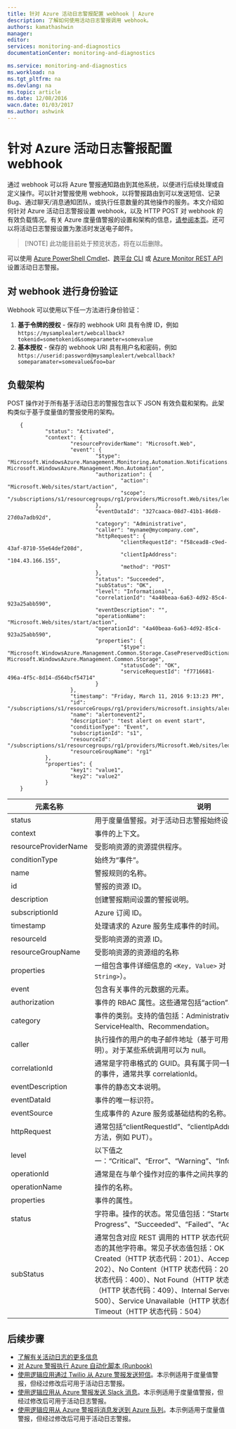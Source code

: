 ```yaml
---
title: 针对 Azure 活动日志警报配置 webhook | Azure
description: 了解如何使用活动日志警报调用 webhook。
authors: kamathashwin
manager: 
editor: 
services: monitoring-and-diagnostics
documentationCenter: monitoring-and-diagnostics

ms.service: monitoring-and-diagnostics
ms.workload: na
ms.tgt_pltfrm: na
ms.devlang: na
ms.topic: article
ms.date: 12/08/2016
wacn.date: 01/03/2017
ms.author: ashwink
---
```


# 针对 Azure 活动日志警报配置 webhook

通过 webhook 可以将 Azure 警报通知路由到其他系统，以便进行后续处理或自定义操作。可以针对警报使用 webhook，以将警报路由到可以发送短信、记录 Bug、通过聊天/消息通知团队，或执行任意数量的其他操作的服务。本文介绍如何针对 Azure 活动日志警报设置 webhook，以及 HTTP POST 对 webhook 的有效负载情况。有关 Azure 度量值警报的设置和架构的信息，[请参阅本页](./insights-webhooks-alerts.md)。还可以将活动日志警报设置为激活时发送电子邮件。

>[!NOTE] 此功能目前处于预览状态，将在以后删除。

可以使用 [Azure PowerShell Cmdlet](./insights-powershell-samples.md#create-alert-rules)、[跨平台 CLI](./insights-cli-samples.md#work-with-alerts) 或 [Azure Monitor REST API](https://msdn.microsoft.com/zh-cn/library/azure/dn933805.aspx) 设置活动日志警报。

## 对 webhook 进行身份验证
Webhook 可以使用以下任一方法进行身份验证：

1. **基于令牌的授权** - 保存的 webhook URI 具有令牌 ID，例如 `https://mysamplealert/webcallback?tokenid=sometokenid&someparameter=somevalue`
2.	**基本授权** - 保存的 webhook URI 具有用户名和密码，例如 `https://userid:password@mysamplealert/webcallback?someparamater=somevalue&foo=bar`

## 负载架构
POST 操作对于所有基于活动日志的警报包含以下 JSON 有效负载和架构。此架构类似于基于度量值的警报使用的架构。

        {
                "status": "Activated",
                "context": {
                        "resourceProviderName": "Microsoft.Web",
                        "event": {
                                "$type": "Microsoft.WindowsAzure.Management.Monitoring.Automation.Notifications.GenericNotifications.Datacontracts.InstanceEventContext, Microsoft.WindowsAzure.Management.Mon.Automation",
                                "authorization": {
                                        "action": "Microsoft.Web/sites/start/action",
                                        "scope": "/subscriptions/s1/resourcegroups/rg1/providers/Microsoft.Web/sites/leoalerttest"
                                },
                                "eventDataId": "327caaca-08d7-41b1-86d8-27d0a7adb92d",
                                "category": "Administrative",
                                "caller": "myname@mycompany.com",
                                "httpRequest": {
                                        "clientRequestId": "f58cead8-c9ed-43af-8710-55e64def208d",
                                        "clientIpAddress": "104.43.166.155",
                                        "method": "POST"
                                },
                                "status": "Succeeded",
                                "subStatus": "OK",
                                "level": "Informational",
                                "correlationId": "4a40beaa-6a63-4d92-85c4-923a25abb590",
                                "eventDescription": "",
                                "operationName": "Microsoft.Web/sites/start/action",
                                "operationId": "4a40beaa-6a63-4d92-85c4-923a25abb590",
                                "properties": {
                                        "$type": "Microsoft.WindowsAzure.Management.Common.Storage.CasePreservedDictionary, Microsoft.WindowsAzure.Management.Common.Storage",
                                        "statusCode": "OK",
                                        "serviceRequestId": "f7716681-496a-4f5c-8d14-d564bcf54714"
                                }
                        },
                        "timestamp": "Friday, March 11, 2016 9:13:23 PM",
                        "id": "/subscriptions/s1/resourceGroups/rg1/providers/microsoft.insights/alertrules/alertonevent2",
                        "name": "alertonevent2",
                        "description": "test alert on event start",
                        "conditionType": "Event",
                        "subscriptionId": "s1",
                        "resourceId": "/subscriptions/s1/resourcegroups/rg1/providers/Microsoft.Web/sites/leoalerttest",
                        "resourceGroupName": "rg1"
                },
                "properties": {
                        "key1": "value1",
                        "key2": "value2"
                }
        }

|元素名称|	说明|
|---|---|
|status |用于度量值警报。对于活动日志警报始终设置为“已激活”。|
|context|事件的上下文。|
|resourceProviderName|受影响资源的资源提供程序。|
|conditionType |始终为“事件”。|
|name |警报规则的名称。|
|id |警报的资源 ID。|
|description|	创建警报期间设置的警报说明。|
|subscriptionId |Azure 订阅 ID。|
|timestamp|	处理请求的 Azure 服务生成事件的时间。|
|resourceId |受影响资源的资源 ID。|
|resourceGroupName|受影响资源的资源组的名称|
|properties |一组包含事件详细信息的 `<Key, Value>` 对（即 `Dictionary<String, String>`）。|
|event|包含有关事件的元数据的元素。|
|authorization|事件的 RBAC 属性。这些通常包括“action”、“role”和“scope”。|
|category | 事件的类别。支持的值包括：Administrative、Alert、Security、ServiceHealth、Recommendation。|
|caller|执行操作的用户的电子邮件地址（基于可用性的 UPN 声明或 SPN 声明）。对于某些系统调用可以为 null。|
|correlationId|	通常是字符串格式的 GUID。具有属于同一较大操作的 correlationId 的事件，通常共享 correlationId。|
|eventDescription |事件的静态文本说明。|
|eventDataId|事件的唯一标识符。|
|eventSource |生成事件的 Azure 服务或基础结构的名称。|
|httpRequest|	通常包括“clientRequestId”、“clientIpAddress”和“method”（HTTP 方法，例如 PUT）。|
|level|以下值之一：“Critical”、“Error”、“Warning”、“Informational”和“Verbose”。|
|operationId|通常是在与单个操作对应的事件之间共享的 GUID。|
|operationName|操作的名称。|
|properties |事件的属性。|
|status|字符串。操作的状态。常见值包括：“Started”、“In Progress”、“Succeeded”、“Failed”、“Active”、“Resolved”。|
|subStatus|	通常包含对应 REST 调用的 HTTP 状态代码。它还可能包含描述子状态的其他字符串。常见子状态值包括：OK（HTTP 状态代码：200）、Created（HTTP 状态代码：201）、Accepted（HTTP 状态代码：202）、No Content（HTTP 状态代码：204）、Bad Request（HTTP 状态代码：400）、Not Found（HTTP 状态代码：404）、Conflict（HTTP 状态代码：409）、Internal Server Error（HTTP 状态代码：500）、Service Unavailable（HTTP 状态代码：503）、Gateway Timeout（HTTP 状态代码：504）|

## 后续步骤
- [了解有关活动日志的更多信息](./monitoring-overview-activity-logs.md)
- [对 Azure 警报执行 Azure 自动化脚本 (Runbook)](http://go.microsoft.com/fwlink/?LinkId=627081)
- [使用逻辑应用通过 Twilio 从 Azure 警报发送短信](https://github.com/Azure/azure-quickstart-templates/tree/master/201-alert-to-text-message-with-logic-app)。本示例适用于度量值警报，但经过修改后可用于活动日志警报。
- [使用逻辑应用从 Azure 警报发送 Slack 消息](https://github.com/Azure/azure-quickstart-templates/tree/master/201-alert-to-slack-with-logic-app)。本示例适用于度量值警报，但经过修改后可用于活动日志警报。
- [使用逻辑应用从 Azure 警报将消息发送到 Azure 队列](https://github.com/Azure/azure-quickstart-templates/tree/master/201-alert-to-queue-with-logic-app)。本示例适用于度量值警报，但经过修改后可用于活动日志警报。

<!---HONumber=Mooncake_1226_2016-->